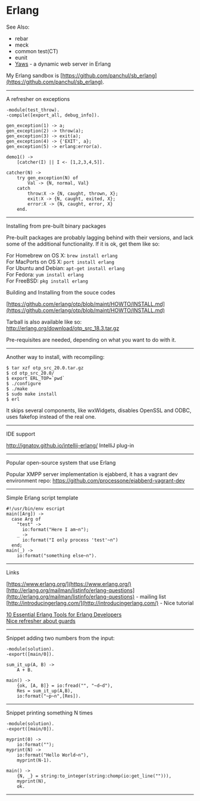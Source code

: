 # Erlang

See Also:

  - rebar  
  - meck  
  - common test(CT)  
  - eunit  
  - [Yaws](Yaws.md) - a dynamic web server in Erlang

My Erlang sandbox is [https://github.com/panchul/sb_erlang](https://github.com/panchul/sb_erlang).

---

A refresher on exceptions

```
-module(test_throw).
-compile([export_all, debug_info]).

gen_exception(1) -> a;
gen_exception(2) -> throw(a);
gen_exception(3) -> exit(a);
gen_exception(4) -> {'EXIT', a};
gen_exception(5) -> erlang:error(a).

demo1() ->
	[catcher(I) || I <- [1,2,3,4,5]].

catcher(N) ->
	try gen_exception(N) of
		Val -> {N, normal, Val}
	catch
		throw:X -> {N, caught, thrown, X};
		exit:X -> {N, caught, exited, X};
		error:X -> {N, caught, error, X}
	end.
```

---

Installing from pre-built binary packages

Pre-built packages are probably lagging behind with their versions, and
lack some of the additional functionality. If it is ok, get them like so:  

For Homebrew on OS X: ```brew install erlang```  
For MacPorts on OS X: ```port install erlang```  
For Ubuntu and Debian: ```apt-get install erlang```  
For Fedora: ```yum install erlang```  
For FreeBSD: ```pkg install erlang```  

Building and Installing from the souce codes
  
[https://github.com/erlang/otp/blob/maint/HOWTO/INSTALL.md](https://github.com/erlang/otp/blob/maint/HOWTO/INSTALL.md)

Tarball is also available like so:  http://erlang.org/download/otp_src_18.3.tar.gz  

Pre-requisites are needed, depending on what you want to do with it.

---

Another way to install, with recompiling:

    $ tar xzf otp_src_20.0.tar.gz 
    $ cd otp_src_20.0/
    $ export ERL_TOP=`pwd`
    $ ./configure
    $ ./make
    $ sudo make install
    $ erl

It skips several components, like wxWidgets, disables OpenSSL and ODBC, uses fakefop instead of the real one.

---
 
IDE support

http://ignatov.github.io/intellij-erlang/ IntelliJ plug-in

---

Popular open-source system that use Erlang

Popular XMPP server implementation is ejabberd, it has a vagrant dev environment repo:
https://github.com/processone/ejabberd-vagrant-dev

---

Simple Erlang script template

    #!/usr/bin/env escript
    main([Arg]) ->
      case Arg of
        "test" ->
          io:format("Here I am~n");
        _ ->
          io:format("I only process 'test'~n")
      end;
    main(_) ->
        io:format("something else~n").
    
---

Links

[https://www.erlang.org/](https://www.erlang.org/)  
[http://erlang.org/mailman/listinfo/erlang-questions](http://erlang.org/mailman/listinfo/erlang-questions) - mailing list  
[http://introducingerlang.com/](http://introducingerlang.com/) - Nice tutorial  
  
[10 Essential Erlang Tools for Erlang Developers](http://tutorials.pluralsight.com/erlang/10-essential-erlang-tools-for-erlang-developers#9OxH46USdVKq2dQw.99)  
[Nice refresher about guards](https://medium.com/@elbrujohalcon/there-are-guards-and-guards-71e67d4975d7#.ey1nnyrvf)  

---

Snippet adding two numbers from the input:

    -module(solution).
    -export([main/0]).

    sum_it_up(A, B) ->
        A + B.

    main() -> 
        {ok, [A, B]} = io:fread("", "~d~d"),
        Res = sum_it_up(A,B),
        io:format("~p~n",[Res]).
    
---    

Snippet printing something N times

    -module(solution).
    -export([main/0]).

    myprint(0) ->
        io:format("");
    myprint(N) ->
        io:format("Hello World~n"),
        myprint(N-1).

    main() ->
        {N, _} = string:to_integer(string:chomp(io:get_line(""))),
        myprint(N),
        ok.
    
---    
